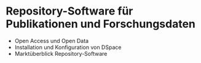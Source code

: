# Repository-Software für Publikationen und Forschungsdaten

* Open Access und Open Data
* Installation und Konfiguration von DSpace
* Marktüberblick Repository-Software
